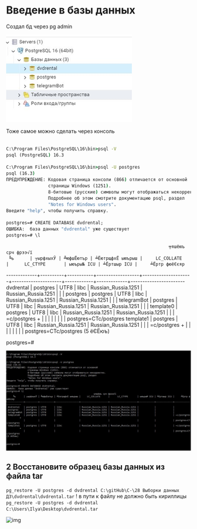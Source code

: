 # Введение в базы данных

Создал бд через pg admin

![img](https://github.com/IlyaGall/C-/blob/main/28%20%D0%92%D1%8B%D0%B1%D0%BE%D1%80%D0%BA%D0%B8%20%D0%B4%D0%B0%D0%BD%D0%BD%D1%8B%D1%85%20%20%D0%94%D0%97/img/1.JPG)

Тоже самое можно сделать через консоль

```cmd

C:\Program Files\PostgreSQL\16\bin>psql -V
psql (PostgreSQL) 16.3

C:\Program Files\PostgreSQL\16\bin>psql -U postgres
psql (16.3)
ПРЕДУПРЕЖДЕНИЕ: Кодовая страница консоли (866) отличается от основной
                страницы Windows (1251).
                8-битовые (русские) символы могут отображаться некорректно.
                Подробнее об этом смотрите документацию psql, раздел
                "Notes for Windows users".
Введите "help", чтобы получить справку.

postgres=# CREATE DATABASE dvdrental;
ОШИБКА:  база данных "dvdrental" уже существует
postgres=# \l
```
                                                                  ╤яшёюъ срч фрээ√ї
     ╚ь      | ┬ырфхыхЎ | ╩юфшЁютър | ╧ЁютрщфхЁ ыюърыш |     LC_COLLATE      |      LC_CTYPE       | ыюъры№ ICU | ╧Ёртшыр ICU |     ╧Ёртр фюёЄєяр
-------------+----------+-----------+------------------+---------------------+---------------------+------------+-------------+-----------------------
 dvdrental   | postgres | UTF8      | libc             | Russian_Russia.1251 | Russian_Russia.1251 |            |             |
 postgres    | postgres | UTF8      | libc             | Russian_Russia.1251 | Russian_Russia.1251 |            |             |
 telegramBot | postgres | UTF8      | libc             | Russian_Russia.1251 | Russian_Russia.1251 |            |             |
 template0   | postgres | UTF8      | libc             | Russian_Russia.1251 | Russian_Russia.1251 |            |             | =c/postgres          +
             |          |           |                  |                     |                     |            |             | postgres=CTc/postgres
 template1   | postgres | UTF8      | libc             | Russian_Russia.1251 | Russian_Russia.1251 |            |             | =c/postgres          +
             |          |           |                  |                     |                     |            |             | postgres=CTc/postgres
(5 ёЄЁюъ)


postgres=#


![img](https://github.com/IlyaGall/C-/blob/main/28%20%D0%92%D1%8B%D0%B1%D0%BE%D1%80%D0%BA%D0%B8%20%D0%B4%D0%B0%D0%BD%D0%BD%D1%8B%D1%85%20%20%D0%94%D0%97/img/2.JPG)


## 2 Восстановите образец базы данных из файла tar


```pg_restore -U postgres -d dvdrental C:\gitHub\C-\28 Выборки данных  ДЗ\dvdrental\dvdrental.tar```
! в пути к файлу не должно быть кириллицы
```pg_restore -U postgres -d dvdrental C:\Users\Ilya\Desktop\dvdrental.tar```

![img](https://github.com/IlyaGall/C-/blob/main/28%20%D0%92%D1%8B%D0%B1%D0%BE%D1%80%D0%BA%D0%B8%20%D0%B4%D0%B0%D0%BD%D0%BD%D1%8B%D1%85%20%20%D0%94%D0%97/img/3.JPG)
